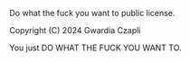 Do what the fuck you want to public license.

Copyright (C) 2024 Gwardia Czapli

You just DO WHAT THE FUCK YOU WANT TO.